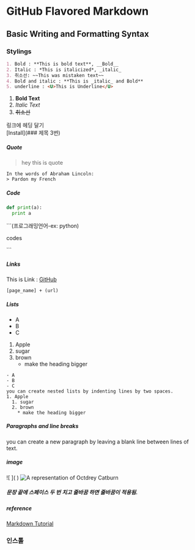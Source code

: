 # GitHub Flavored Markdown

## Basic Writing and Formatting Syntax

### Stylings
```markdown
1. Bold : **This is bold text**, __Bold__
2. Italic : *This is italicized*, _italic_
3. 취소선: ~~This was mistaken text~~
4. Bold and italic : **This is _italic_ and Bold**
5. underline : <U>This is Underline</U>
```

1. **Bold Text**
2. *Italic Text*
3. ~~취소선~~


링크에 헤딩 달기  
[Install](### 제목 3번)













##### Quote
> hey this is quote

```
In the words of Abraham Lincoln:
> Pardon my French
```

##### Code
```python
def print(a):
  print a
```

\```(프로그래밍언어-ex: python)

codes

\`\`\`

##### Links
This is Link : [GitHub](https://github.com)
```
[page_name] + (url)
```

##### Lists
- A
- B
- C


1. Apple
  1. sugar
  2. brown
     * make the heading bigger

```
- A
- B
- C
you can create nested lists by indenting lines by two spaces.
1. Apple
  1. sugar
  2. brown
    * make the heading bigger
```

##### Paragraphs and line breaks

you can create a new paragraph by leaving a blank line between lines of text.

##### image
\!\[ ]( )
![A representation of Octdrey Catburn](http://octodex.github.com/images/octdrey-catburn.jpg)

##### 문장 끝에 스페이스 두 번 치고 줄바꿈 하면 줄바꿈이 적용됨.


##### reference
[Markdown Tutorial](http://www.markdowntutorial.com/)




### 인스톨
